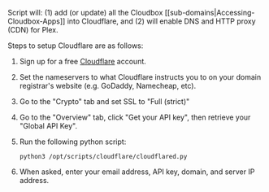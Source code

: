 Script will: (1) add (or update) all the Cloudbox [[sub-domains|Accessing-Cloudbox-Apps]] into Cloudflare, and (2) will enable DNS and HTTP proxy (CDN) for Plex.

Steps to setup Cloudflare are as follows:

1. Sign up for a free [Cloudflare](https://www.cloudflare.com/) account.

1. Set the nameservers to what Cloudflare instructs you to on your domain registrar's website (e.g. GoDaddy, Namecheap, etc).

1. Go to the "Crypto" tab and set SSL to "Full (strict)"

1. Go to the "Overview" tab, click "Get your API key", then retrieve your "Global API Key".

1. Run the following python script:

   ```
   python3 /opt/scripts/cloudflare/cloudflared.py
   ```

1. When asked, enter your email address, API key, domain, and server IP address.